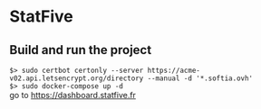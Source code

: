 # StatFive

## Build and run the project  
`$> sudo certbot certonly --server https://acme-v02.api.letsencrypt.org/directory --manual -d '*.softia.ovh'`  
`$> sudo docker-compose up -d`  
go to https://dashboard.statfive.fr
